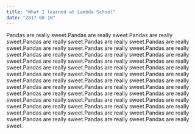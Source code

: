 ```yaml
---
title: "What I learned at Lambda School"
date: "2017-08-10"
---
```


Pandas are really sweet.Pandas are really sweet.Pandas are really sweet.Pandas are really sweet.Pandas are really sweet.Pandas are really sweet.Pandas are really sweet.Pandas are really sweet.Pandas are really sweet.Pandas are really sweet.Pandas are really sweet.Pandas are really sweet.Pandas are really sweet.Pandas are really sweet.Pandas are really sweet.Pandas are really sweet.Pandas are really sweet.Pandas are really sweet.Pandas are really sweet.Pandas are really sweet.Pandas are really sweet.Pandas are really sweet.Pandas are really sweet.Pandas are really sweet.Pandas are really sweet.Pandas are really sweet.Pandas are really sweet.Pandas are really sweet.Pandas are really sweet.Pandas are really sweet.Pandas are really sweet.Pandas are really sweet.Pandas are really sweet.Pandas are really sweet.Pandas are really sweet.Pandas are really sweet.Pandas are really sweet.Pandas are really sweet.Pandas are really sweet.Pandas are really sweet.Pandas are really sweet.Pandas are really sweet.
